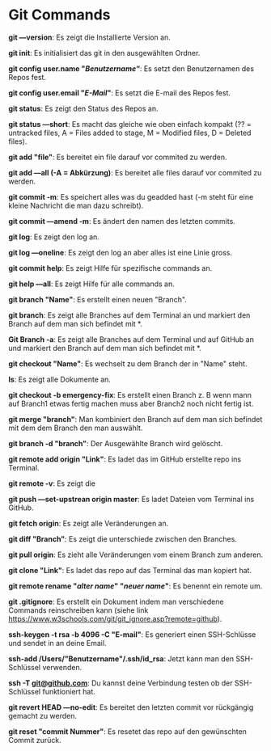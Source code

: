# Git Commands


**git —version**: Es zeigt die Installierte Version an.

**git init**: Es initialisiert das git in den ausgewählten Ordner.

**git config user.name "*Benutzername*“**: Es setzt den Benutzernamen des Repos fest.

**git config user.email "*E-Mail*"**: Es setzt die E-mail des Repos fest.

**git status**: Es zeigt den Status des Repos an.

**git status —short**: Es macht das gleiche wie oben einfach kompakt	(?? = untracked files, A = Files added to stage, M = Modified files, D = Deleted files).

**git add "file"**: Es bereitet ein file darauf vor commited zu werden.

**git add —all (-A = Abkürzung)**: Es bereitet alle files darauf vor commited zu werden.

**git commit -m**: Es speichert alles was du geadded hast (-m steht für eine kleine Nachricht die man dazu schreibt).

**git commit —amend -m**: Es ändert den namen des letzten commits.

**git log**: Es zeigt den log an.

**git log —oneline**: Es zeigt den log an aber alles ist eine Linie gross.

**git commit help**: Es zeigt Hilfe für spezifische commands an.

**git help —all**: Es zeigt Hilfe für alle commands an.

**git branch "Name"**: Es erstellt einen neuen "Branch".

**git branch**: Es zeigt alle Branches auf dem Terminal an und markiert den Branch auf dem man sich befindet mit *.

**Git Branch -a**: Es zeigt alle Branches auf dem Terminal und auf GitHub an und markiert den Branch auf dem man sich befindet mit *.

**git checkout "Name"**: Es wechselt zu dem Branch der in "Name" steht.

**ls**: Es zeigt alle Dokumente an.

**git checkout -b emergency-fix**: Es erstellt einen Branch z. B wenn mann auf Branch1 etwas fertig machen muss aber Branch2 noch nicht fertig ist.

**git merge "branch"**: Man kombiniert den Branch auf dem man sich befindet mit dem dem Branch den man auswählt.

**git branch -d "branch"**: Der Ausgewählte Branch wird gelöscht.

**git remote add origin "Link"**: Es ladet das im GitHub erstellte repo ins Terminal.

**git remote -v**:	Es zeigt die 

**git push —set-upstrean origin master**: Es ladet Dateien vom Terminal ins GitHub.

**git fetch origin**: Es zeigt alle Veränderungen an.

**git diff "Branch"**: Es zeigt die unterschiede zwischen den Branches.

**git pull origin**: Es zieht alle Veränderungen vom einem Branch zum anderen.

**git clone "Link"**: Es ladet das repo auf das Terminal das man kopiert hat.

**git remote rename "*alter name*" "*neuer name*"**: Es benennt ein remote um.

**git .gitignore**: Es erstellt ein Dokument indem man verschiedene Commands reinschreiben kann (siehe link https://www.w3schools.com/git/git_ignore.asp?remote=github).

**ssh-keygen -t rsa -b 4096 -C "E-mail"**: Es generiert einen SSH-Schlüsse und sendet in an deine Email.

**ssh-add /Users/"Benutzername"/.ssh/id_rsa**: Jetzt kann man den SSH-Schlüssel verwenden.

**ssh -T git@github.com**: Du kannst deine Verbindung testen ob der SSH-Schlüssel funktioniert hat.

**git revert HEAD —no-edit**: Es bereitet den letzten commit vor rückgängig gemacht zu werden.

**git reset "commit Nummer"**: Es resetet das repo auf den gewünschten Commit zurück.

